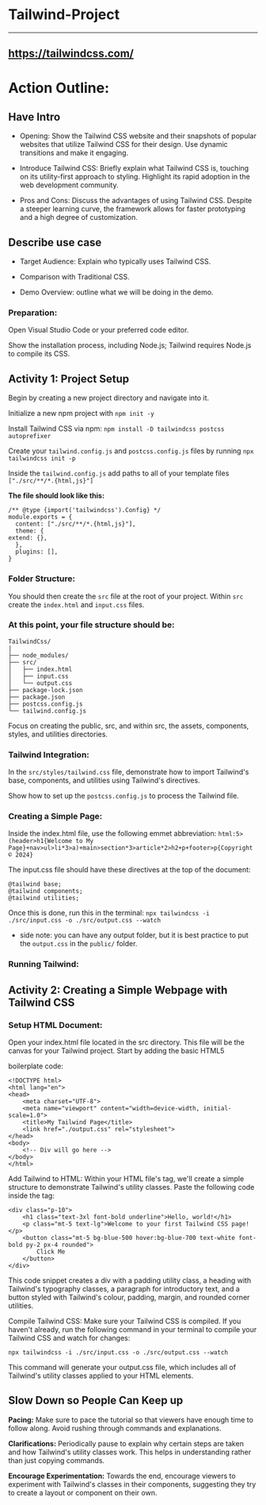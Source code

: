 # Tailwind-Project

---
https://tailwindcss.com/
---

# Action Outline:

## Have Intro

* Opening: Show the Tailwind CSS website and their snapshots of popular websites that utilize Tailwind CSS for their design. Use dynamic transitions and make it engaging.

* Introduce Tailwind CSS: Briefly explain what Tailwind CSS is, touching on its utility-first approach to styling. Highlight its rapid adoption in the web development community.

* Pros and Cons: Discuss the advantages of using Tailwind CSS. Despite a steeper learning curve, the framework allows for faster prototyping and a high degree of customization.

## Describe use case

* Target Audience: Explain who typically uses Tailwind CSS.

* Comparison with Traditional CSS.

* Demo Overview: outline what we will be doing in the demo.

### Preparation:

Open Visual Studio Code or your preferred code editor.

Show the installation process, including Node.js; Tailwind requires Node.js to compile its CSS.

## Activity 1: Project Setup

Begin by creating a new project directory and navigate into it.

Initialize a new npm project with `npm init -y`

Install Tailwind CSS via npm: `npm install -D tailwindcss postcss autoprefixer`

Create your `tailwind.config.js` and `postcss.config.js` files by running `npx tailwindcss init -p`

Inside the `tailwind.config.js` add paths to all of your template files `["./src/**/*.{html,js}"]`

**The file should look like this:**

	/** @type {import('tailwindcss').Config} */
	module.exports = {
	  content: ["./src/**/*.{html,js}"],
	  theme: {
    extend: {},
	  },
	  plugins: [],
	}

### Folder Structure:

You should then create the `src` file at the root of your project.
Within `src` create the `index.html` and `input.css` files.

### At this point, your file structure should be:

	TailwindCss/
	|
	├── node_modules/ 
	├── src/
	│   ├── index.html
	│   ├── input.css 
	│   └── output.css 
	├── package-lock.json 
	├── package.json 
	├── postcss.config.js
	└── tailwind.config.js
	
	

Focus on creating the public, src, and within src, the assets, components, styles, and utilities directories.

### Tailwind Integration:
In the `src/styles/tailwind.css` file, demonstrate how to import Tailwind's base, components, and utilities using Tailwind's directives.

Show how to set up the `postcss.config.js` to process the Tailwind file.

### Creating a Simple Page:

Inside the index.html file, use the following emmet abbreviation: `html:5>(header>h1{Welcome to My Page}+nav>ul>li*3>a)+main>section*3>article*2>h2+p+footer>p{Copyright © 2024}`

The input.css file should have these directives at the top of the document:

	@tailwind base;
	@tailwind components;
	@tailwind utilities;
	
Once this is done, run this in the terminal: `npx tailwindcss -i ./src/input.css -o ./src/output.css --watch`

* side note: you can have any output folder, but it is best practice to put the `output.css` in the `public/` folder.

### Running Tailwind:

## Activity 2: Creating a Simple Webpage with Tailwind CSS
### Setup HTML Document: 
Open your index.html file located in the src directory. 
This file will be the canvas for your Tailwind project. Start by adding the basic HTML5 

boilerplate code:
	
	<!DOCTYPE html>
	<html lang="en">
	<head>
	    <meta charset="UTF-8">
	    <meta name="viewport" content="width=device-width, initial-scale=1.0">
	    <title>My Tailwind Page</title>
	    <link href="./output.css" rel="stylesheet">
	</head>
	<body>
	    <!-- Div will go here -->
	</body>
	</html>
	
Add Tailwind to HTML: Within your HTML file's <body> tag, we'll create a simple structure to demonstrate Tailwind's utility classes. Paste the following code inside the <body> tag:

	<div class="p-10">
	    <h1 class="text-3xl font-bold underline">Hello, world!</h1>
	    <p class="mt-5 text-lg">Welcome to your first Tailwind CSS page!</p>
	    <button class="mt-5 bg-blue-500 hover:bg-blue-700 text-white font-bold py-2 px-4 rounded">
	        Click Me
	    </button>
	</div>

This code snippet creates a div with a padding utility class, a heading with Tailwind's typography classes, a paragraph for introductory text, and a button styled with Tailwind's colour, padding, margin, and rounded corner utilities.

Compile Tailwind CSS: Make sure your Tailwind CSS is compiled. If you haven't already, run the following command in your terminal to compile your Tailwind CSS and watch for changes:

`npx tailwindcss -i ./src/input.css -o ./src/output.css --watch`

This command will generate your output.css file, which includes all of Tailwind's utility classes applied to your HTML elements.
	
## Slow Down so People Can Keep up

**Pacing:** Make sure to pace the tutorial so that viewers have enough time to follow along. Avoid rushing through commands and explanations.

**Clarifications:** Periodically pause to explain why certain steps are taken and how Tailwind's utility classes work. This helps in understanding rather than just copying commands.

**Encourage Experimentation:** Towards the end, encourage viewers to experiment with Tailwind's classes in their components, suggesting they try to create a layout or component on their own.             
